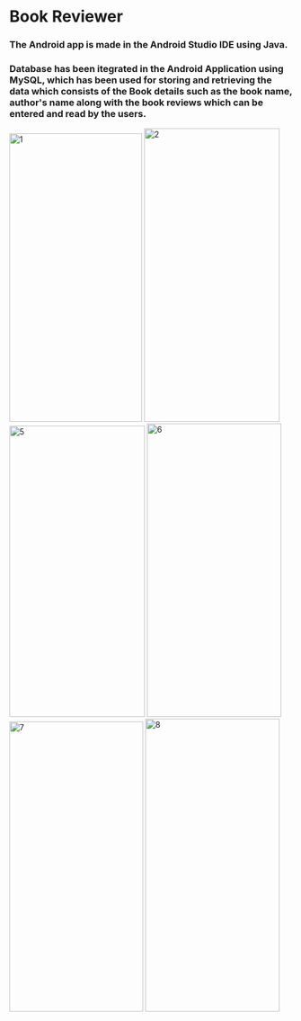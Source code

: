 <b><h1> Book Reviewer </h1></b>
<h3> The Android app is made in the Android Studio IDE using Java. </h3> 
<h3> Database has been itegrated in the Android Application using MySQL, which has been used for storing and retrieving the data which consists of the Book details such as the book name, author's name along with the book reviews which can be entered and read by the users.</h3>

<img width="236" height="513" alt="1" src="https://github.com/user-attachments/assets/160907b3-89f8-41d8-9547-610d85a7f181" />
<img width="241" height="522" alt="2" src="https://github.com/user-attachments/assets/33240688-fac1-4def-b139-1711372e338d" />
<img width="241" height="518" alt="5" src="https://github.com/user-attachments/assets/15306add-922a-44ad-a3a3-4bcfec69e803" />
<img width="239" height="522" alt="6" src="https://github.com/user-attachments/assets/7269aeee-606f-4111-8463-7194ef4305da" />
<img width="238" height="516" alt="7" src="https://github.com/user-attachments/assets/aac24f97-9bbe-4365-bd28-9432844853e5" />
<img width="239" height="521" alt="8" src="https://github.com/user-attachments/assets/3f85616b-6755-42da-aa9f-19581934ba88" />



